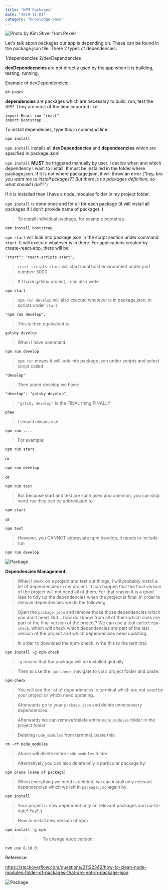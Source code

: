 ```yaml
---
title: "NPM Packages"
date: "2019-12-01"
category: "knowledge-base"
---
```


![](https://i.imgur.com/xa1x0Gq.jpg "Photo by Kim Stiver from Pexels")

Let's talk about packages our app is depending on. These can be found in the package.json file. There 2 types of dependencies:

1/dependencies
2/devDependencies

**devDependeencies** are not directly used by the app when it is building, testing, running. 

Example of devDependencies:
```
gh-pages
```

**dependencies** are packages which are necessary to build, run, test the APP. They are most of the time imported like: 
```
import React rom "react"
import Bootstrap ...
```

To install dependecies, type this in command line:
```
npm install
```

<code>npm install</code> installs all **devDependancies** and **dependeencies** which are specified in package.json!

<code>npm install</code> **MUST** be triggered manually by user. I decide when and which dependency I want to install. It must be installed in the folder where package.json. If it is not where package.json, it will throw an error (*"hey, bro you want me to install pckages?? But there is no packages definition, so what should I do??"*)

If it is installed then I have a node_modules folder in my project folder.

<code>npm install</code> is done once and for all for each package (it will install all packages if I don't provide name of package) :)

> To install individual package, for example bootstrap
```
npm install bootstrap
```

<code>npm start</code> will look into package.json in the script section under command <code>start</code>. It will execute whatever is in there. For applications created by create-react-app, there will be:
```
"start": "react-scripts start",
```

><code>react-scripts start</code> will start local host environment under port number: 3000

> If I have gatsby project, I can also write
```
npm start
```

> <code>npm run develop</code> will also execute whatever is in package.json, in scripts under <code>start</code>
```
"npm run develop",
```

> This is then equivalent to
```
gatsby develop
```

> When I have command:
```
npm run develop
```

> <code>npm run</code> means it will look into package.json under scripts and select script called
```
"develop"
```

> Then under develop we have:
```
"develop": "gatsby develop",
```

> <code>"gatsby develop"</code> is the FINAL thing FINALLY
```
phew
```

> I should always use 
```
npm run ....
```

> For example:
```
npm run start
```

or
```
npm run develop
```

or 
```
npm run test
```

> But because start and test are such used and common, you can skip word <code>run</code> they can be abbreviated to
```
npm start
```

or
```
npm test
```

> However, you CANNOT abbreviate npm develop, it needs to include run
```
npm run develop
```

![Package](https://i.imgur.com/G6XuINT.jpg "Photo by Pixabay from Pexels")

**Dependencies Management**

> When I work on a project and test out things, I will probably install a lot of dependencies in my project. It can happen that the final version of the project will not need all of them. For that reason it is a good idea to tidy up the dependencies when the project is final. In order to remove dependencies we do the following:

> Open the <code>package.json</code> and remove those those dependencies which you don’t need. But... how do I know from all of them which ones are part of the final version of the project? We can use a tool called: <code>npm-check</code>, which will check which dependencies are part of the last  version of the project and which dependencies need updating. 

> In order to download the npm-check, write this to the terminal:
```
npm install -g npm-check
```

> <code>-g</code> means that the package will be installed globally

> Then to use the <code>npm-check</code>, navigate to your project folder and paste:
```
npm-check
```

> You will see the list of dependencies in terminal which are not used by your project or which need updating.

> Afterwards go to your <code>package.json</code> and delete unnecessary dependencies.

> Afterwards we can remove/delete entire <code>node_modules</code> folder in the project folder. 

> Deleting <code>node_modules</code> from terminal, paste this:
```
rm -rf node_modules
```
> Above will delete entire <code>node_modules</code> folder

> Alternatively you can also delete only a particular package by:
```
npm prune [name of package]
```

> When everything we need is deleted, we can install only relevant dependencies which we left in <code>package.json</code>again by:
```
npm install
```

> Your project is now dependent only on relevant packages and up-to-date! Yay! :)


> How to install new version of npm
```
npm install -g npm

```

>>> To change node version:
```
nvm use 8.10.0
```

Reference:

https://stackoverflow.com/questions/21122342/how-to-clean-node-modules-folder-of-packages-that-are-not-in-package-json

![Package](https://i.imgur.com/Y5egUqF.jpg "Photo by freestocks.org from Pexels")